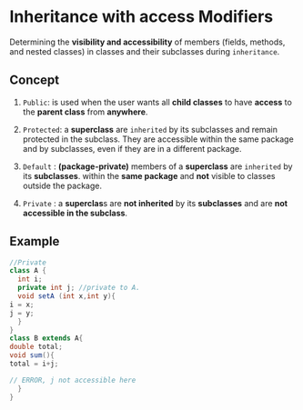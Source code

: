 # Inheritance with access Modifiers
Determining the **visibility and accessibility** of members (fields, methods, and nested classes) in classes and their subclasses during `inheritance`.
## Concept
1. `Public`: is used when the user wants all **child classes** to have **access** to the **parent class** from **anywhere**.

2. `Protected`: a **superclass** are `inherited` by its subclasses and remain protected in the subclass. They are accessible within the same package and by subclasses, even if they are in a different package.

3. `Default` : **(package-private)** members of a **superclass** are `inherited` by its **subclasses**. within the **same package** and **not** visible to classes outside the package.

4. `Private` : a **superclas**s are **not inherited** by its **subclasses** and are **not accessible in the subclass**.

## Example
```java
//Private
class A {
  int i;
  private int j; //private to A.
  void setA (int x,int y){
i = x;
j = y;
  }
}
class B extends A{
double total;
void sum(){
total = i+j;

// ERROR, j not accessible here
  }
}
```

